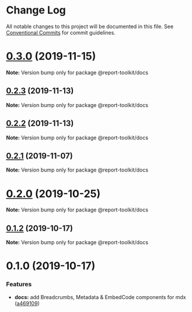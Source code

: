 # Change Log

All notable changes to this project will be documented in this file.
See [Conventional Commits](https://conventionalcommits.org) for commit guidelines.

# [0.3.0](https://github.com/ibm/report-toolkit/compare/v0.2.3...v0.3.0) (2019-11-15)

**Note:** Version bump only for package @report-toolkit/docs

## [0.2.3](https://github.com/ibm/report-toolkit/compare/v0.2.2...v0.2.3) (2019-11-13)

**Note:** Version bump only for package @report-toolkit/docs

## [0.2.2](https://github.com/ibm/report-toolkit/compare/v0.2.1...v0.2.2) (2019-11-13)

**Note:** Version bump only for package @report-toolkit/docs

## [0.2.1](https://github.com/ibm/report-toolkit/compare/v0.2.0...v0.2.1) (2019-11-07)

**Note:** Version bump only for package @report-toolkit/docs

# [0.2.0](https://github.com/IBM/report-toolkit/compare/v0.1.3...v0.2.0) (2019-10-25)

**Note:** Version bump only for package @report-toolkit/docs

## [0.1.2](https://github.com/IBM/report-toolkit/compare/v0.1.1...v0.1.2) (2019-10-17)

**Note:** Version bump only for package @report-toolkit/docs

# 0.1.0 (2019-10-17)

### Features

- **docs:** add Breadcrumbs, Metadata & EmbedCode components for mdx ([a469109](https://github.com/IBM/report-toolkit/commit/a469109355105c341364295714c192c67fd0e173))
